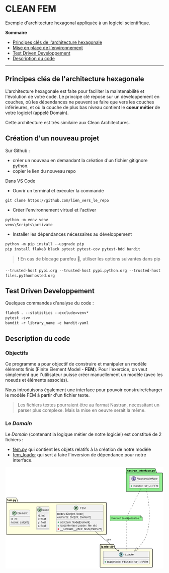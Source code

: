 # CLEAN FEM

Exemple d'architecture hexagonal appliquée à un logiciel scientifique.

**Sommaire**

- [Principes clés de l'architecture hexagonale](#principes-clés-de-larchitecture-hexagonale)
- [Mise en place de l'environnement](#création-dun-nouveau-projet)
- [Test Driven Developpement](#test-driven-developpement)
- [Description du code](#description-du-code)

---

## Principes clés de l'architecture hexagonale

L'architecture hexagonale est faite pour faciliter la maintenabilité et l'évolution de votre code.
Le principe clé repose sur un développement en couches, où les dépendances ne peuvent se faire que vers les couches inférieures, et où la couche de plus bas niveau contient le **coeur métier** de votre logiciel (appelé Domain).

Cette architecture est très similaire aux Clean Architectures.

## Création d'un nouveau projet

Sur Github :

- créer un nouveau en demandant la création d'un fichier gitignore python.
- copier le lien du nouveau repo

Dans VS Code

- Ouvrir un terminal et executer la commande<br>

```
git clone https://github.com/lien_vers_le_repo
```

- Créer l'environnement virtuel et l'activer

```
python -m venv venv
venv\Scripts\activate
```

- Installer les dépendances nécessaires au développement

```
python -m pip install --upgrade pip
pip install flake8 black pytest pytest-cov pytest-bdd bandit
```

> :heavy_exclamation_mark: En cas de blocage parefeu :key:, utiliser les options suivantes dans pip

```
--trusted-host pypi.org --trusted-host pypi.python.org --trusted-host files.pythonhosted.org
```

## Test Driven Developpement

Quelques commandes d'analyse du code :

```
flake8 . --statistics --exclude=venv*
pytest -svv
bandit -r library_name -c bandit-yaml
```

## Description du code

### Objectifs

Ce programme a pour objectif de construire et manipuler un modèle éléments finis (Finite Element Model - **FEM**). Pour l'exercice, on veut simplement que l'utilisateur puisse créer manuellement un modèle (avec les noeuds et éléments associés).

Nous introduisons également une interface pour pouvoir construire/charger le modèle FEM à partir d'un fichier texte.

> Les fichiers textes pourraient être au format Nastran, nécessitant un parser plus complexe. Mais la mise en oeuvre serait la même.

### Le _Domain_

Le _Domain_ (contenant la logique métier de notre logiciel) est constitué de 2 fichiers :

- [fem.py](clean_fem/app/domain/fem.py) qui contient les objets relatifs à la création de notre modèle
- [fem_loader](clean_fem/app/domain/fem_loader.py) qui sert à faire l'inversion de dépendance pour notre interface.

![Diagram UML](docs/images/diagram.png)
